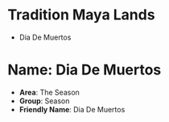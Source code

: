 # Tradition Maya Lands

- Dia De Muertos

# Name: Dia De Muertos

- __Area__: The Season
- __Group__: Season
- __Friendly Name__: Dia De Muertos
